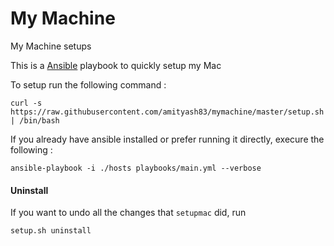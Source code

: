 # My Machine
My Machine setups

This is a [Ansible](https://www.ansible.com/) playbook to quickly setup my Mac

To setup run the following command :
```
curl -s https://raw.githubusercontent.com/amityash83/mymachine/master/setup.sh | /bin/bash
```

If you already have ansible installed or prefer running it directly, execure the following :
```
ansible-playbook -i ./hosts playbooks/main.yml --verbose
```

#### Uninstall
If you want to undo all the changes that `setupmac` did, run 

```
setup.sh uninstall
```

